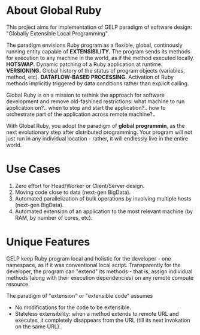 # About Global Ruby

This project aims for implementation of GELP paradigm of software design: "Globally Extensible Local Programming".

The paradigm envisions Ruby program as a flexible, global, continously running entity capable of
**EXTENSIBILITY.** The program sends its methods for execution to any machine in the world, as if the method executed locally.
**HOTSWAP.** Dynamic patching of a Ruby application at runtime.
**VERSIONING.** Global history of the status of program objects (variables, method, etc).
**DATAFLOW-BASED PROCESSING.** Activation of Ruby methods implicitly triggered by data conditions rather than explicit calling.

Global Ruby is on a mission to rethink the approach for software development and remove old-fashined restrictions: what machine to run application on?.. when to stop and start the application?.. how to orchestrate part of the application across remote machine?..

With Global Ruby, you adopt the paradigm of **global programmin**, as the next evolutionary step after distributed programming. Your program will not just run in any individual location - rather, it will endlessly live in the entire world.

# Use Cases

1. Zero effort for Head/Worker or Client/Server design.
2. Moving code close to data (next-gen BigData).
3. Automated parallelization of bulk operations by involving multiple hosts (next-gen BigData).
4. Automated extension of an application to the most relevant machine (by RAM, by number of cores, etc).

# Unique Features

GELP keep Ruby program local and holistic for the developer - one namespace, as if it was conventional local script. Transparently for the developer, the program can "extend" its methods - that is, assign individual methods (along with their execution dependencies) on any remote compute resource.

The paradigm of "extension" or "extensible code" assumes
* No modifications for the code to be extensible.
* Stateless extensibility: when a method extends to remote URL and executes, it completely disappears from the URL (till its next invokation on the same URL).

